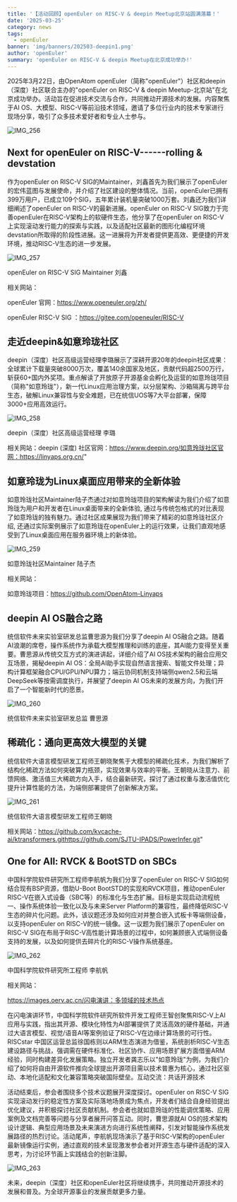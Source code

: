 ```yaml
---
title: '【活动回顾】openEuler on RISC-V & deepin Meetup北京站圆满落幕！'
date: '2025-03-25'
category: news
tags:
  - openEuler
banner: 'img/banners/202503-deepin1.png'
author: 'openEuler'
summary: 'openEuler on RISC-V & deepin Meetup在北京成功举办!'
---
```





2025年3月22日，由OpenAtom
openEuler（简称\"openEuler\"）社区和deepin（深度）社区联合主办的"openEuler
on RISC-V & deepin
Meetup-北京站"在北京成功举办。活动旨在促进技术交流与合作，共同推动开源技术的发展。内容聚焦于AI
OS、大模型、RISC-V等前沿技术领域，邀请了多位行业内的技术专家进行现场分享，吸引了众多技术爱好者和专业人士参与。

![IMG\_256](./media/image1.png)





**Next for openEuler on RISC-V------rolling & devstation**
----

作为openEuler on RISC-V
SIG的Maintainer，刘鑫首先为我们展示了openEuler的宏伟蓝图与发展使命，并介绍了社区建设的整体情况。当前，openEuler已拥有399万用户，已成立109个SIG，五年累计装机量突破1000万套。刘鑫还为我们详细阐述了openEuler
on RISC-V的最新进展。openEuler on RISC-V
SIG致力于完善openEuler在RISC-V架构上的软硬件生态，他分享了在openEuler on
RISC-V上实现滚动发行能力的探索与实践，以及适配社区最新的图形化编程环境devstation所取得的阶段性进展。这一进展将为开发者提供更高效、更便捷的开发环境，推动RISC-V生态的进一步发展。


![IMG\_257](./media/image2.png)

openEuler on RISC-V SIG Maintainer 刘鑫

相关网站：

openEuler 官网：https://www.openeuler.org/zh/

openEuler RISC-V SIG ：https://gitee.com/openeuler/RISC-V




**走近deepin&如意玲珑社区**
----

deepin（深度）社区高级运营经理李璐展示了深耕开源20年的deepin社区成果：全球累计下载量突破8000万次，覆盖140余国家及地区，贡献代码超2500万行，斩获60+国内外奖项。重点解读了开放原子开源基金会孵化及运营的如意玲珑项目（简称"如意玲珑"），新一代Linux应用治理方案，以分层架构、沙箱隔离与跨平台生态，破解Linux兼容性与安全难题，已在统信UOS等7大平台部署，保障3000+应用高效运行。


![IMG\_258](./media/image3.png)


deepin（深度）社区高级运营经理 李璐

相关网站：deepin (深度)
社区官网：https://www.deepin.org/如意玲珑社区官网：https://linyaps.org.cn/"

**如意玲珑为Linux桌面应用带来的全新体验**
----

如意玲珑社区Maintainer陆子杰通过对如意玲珑项目的架构解读为我们介绍了如意玲珑为用户和开发者在Linux桌面带来的全新体验,
通过与传统包格式的对比表现了如意玲珑的独有魅力。通过社区成果展现为我们带来了精彩的如意玲珑社区介绍,
还通过实际案例展示了如意玲珑在openEuler上的运行效果，让我们直观地感受到了Linux桌面应用在服务器环境上的新体验。

![IMG\_259](./media/image4.png)


如意玲珑社区Maintainer 陆子杰

相关网站：

如意玲珑项目：https://github.com/OpenAtom-Linyaps




**deepin AI OS融合之路**
----

统信软件未来实验室研发总监曹思源为我们分享了deepin AI
OS融合之路。随着AI浪潮的席卷，操作系统作为承载大模型推理和训练的底座，其AI能力变得至关重要。曹思源从传统交互方式的演进讲起，详细介绍了AI
OS技术架构的融合应用交互场景，揭秘deepin AI
OS：全局AI助手实现自然语言搜索、智能文件处理；异构计算框架融合CPU/GPU/NPU算力；端云协同机制支持端侧qwen2.5和云端
DeepSeek等按需调度执行，并展望了deepin AI
OS未来的发展方向，为我们开启了一个智能新时代的愿景。

![IMG\_260](./media/image5.png)


统信软件未来实验室研发总监 曹思源



**稀疏化：通向更高效大模型的关键**
----

统信软件大语言模型研发工程师王朝晓聚焦于大模型的稀疏化技术，为我们解析了结构化稀疏方法如何突破算力瓶颈，实现效果与效率的平衡。王朝晓从注意力、前馈网络、激活值三大稀疏方向入手，结合最新研究，探讨了通过权重与激活值优化提升计算性能的方法，为端侧部署提供了创新解决方案。

![IMG\_261](./media/image6.png)


统信软件大语言模型研发工程师王朝晓

相关网站：https://github.com/kvcache-ai/ktransformers.githttps://github.com/SJTU-IPADS/PowerInfer.git"

**One for All: RVCK & BootSTD on SBCs**
----

中国科学院软件研究所工程师李航帆为我们分享了openEuler on RISC-V
SIG如何结合现有BSP资源，借助U-Boot
BootSTD的实现和RVCK项目，推动openEuler
RISC-V在嵌入式设备（SBC等）的标准化与生态扩展。目标是实现启动流程统一、操作系统体验一致化以及与未来Server
Platform的兼容性，最终降低RISC-V生态的碎片化问题。此外，该议题还涉及如何应对并整合嵌入式板卡等端侧设备，以支持openEuler
on RISC-V的统一镜像。这一议题为我们展示了openEuler on RISC-V
SIG在布局于RISC-V高性能计算场景的过程中，如何兼顾嵌入式端侧设备支持的发展，以及如何提供去碎片化的RISC-V操作系统基座。

![IMG\_262](./media/image7.png)


中国科学院软件研究所工程师 李航帆

相关网站：

https://images.oerv.ac.cn/闪电演讲：多领域的技术热点

在闪电演讲环节，中国科学院软件研究所软件开发工程师王智创聚焦RISC-V上AI应用与实践，指出其开源、模块化特性为AI部署提供了灵活高效的硬件基础，并通过大语言模型、视觉/语音AI等案例验证了RISC-V在边缘计算场景的可行性。RISCstar
中国区运营总监徐国栋则以ARM生态演进为借鉴，系统剖析RISC-V生态建设路径与挑战，强调需在硬件标准化、社区协作、应用场景扩展方面借鉴ARM经验，同时构建差异化发展策略。独立开发者龚志乐以\"如意玲珑\"为例，为我们介绍了如何将自由开源软件推向全球提出开源项目需以技术普惠为核心，通过社区驱动、本地化适配和文化兼容策略突破国际壁垒。互动交流：共话开源技术

活动结束后，参会者围绕多个技术议题展开深度探讨。openEuler on RISC-V
SIG实现滚动发行的稳定性方案及实际落地场景成为焦点，开发者们结合自身经验提出优化建议，并积极探讨社区贡献机制。参会者也就如意玲珑的性能调优策略、应用案例及文档完善等问题与分享者展开问答互动。同时，曹思源就AI
OS的技术架构设计逻辑、典型应用场景及未来演进方向进行系统性阐释，引发对智能操作系统发展路径的热烈讨论。活动尾声，李航帆现场演示了基于RISC-V架构的openEuler最新镜像运行实例，通过直观的技术呈现激发参会者对开源生态与硬件适配的深入思考，为讨论环节画上实践结合的创新注脚。


![IMG\_263](./media/image8.png)


未来，deepin（深度）社区和openEuler社区将继续携手，共同推动开源技术的发展和普及。为全球开源事业的发展贡献更多力量。
